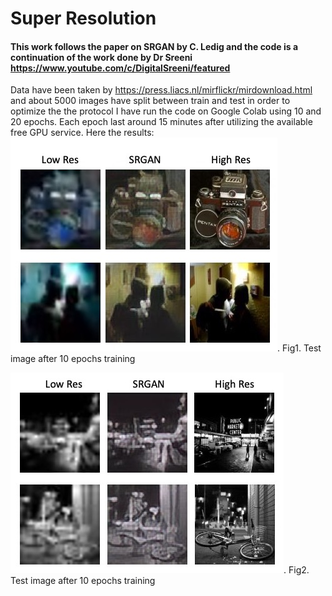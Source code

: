 # Super Resolution
#### This work follows the paper on SRGAN by C. Ledig and the code is a continuation of the work done by Dr Sreeni https://www.youtube.com/c/DigitalSreeni/featured

Data have been taken by https://press.liacs.nl/mirflickr/mirdownload.html and about 5000 images have split between train and test in order to optimize the the protocol
I have run the code on Google Colab using 10 and 20 epochs. Each epoch last around 15 minutes after utilizing the available free GPU service.
Here the results:
![hello](images_for_Github/10epochs.jpeg).
Fig1. Test image after 10 epochs training

![hello](images_for_Github/20epochs.jpeg).
Fig2. Test image after 10 epochs training
